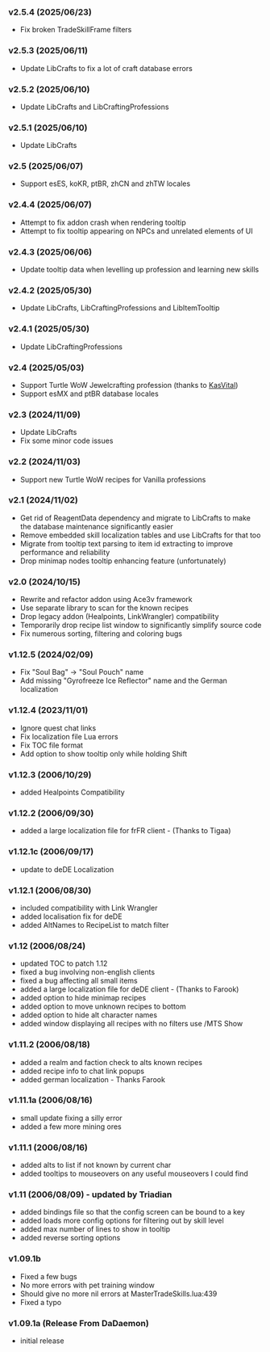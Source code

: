### v2.5.4 (2025/06/23)
- Fix broken TradeSkillFrame filters

### v2.5.3 (2025/06/11)
- Update LibCrafts to fix a lot of craft database errors

### v2.5.2 (2025/06/10)
- Update LibCrafts and LibCraftingProfessions

### v2.5.1 (2025/06/10)
- Update LibCrafts

### v2.5 (2025/06/07)
- Support esES, koKR, ptBR, zhCN and zhTW locales

### v2.4.4 (2025/06/07)
- Attempt to fix addon crash when rendering tooltip
- Attempt to fix tooltip appearing on NPCs and unrelated elements of UI

### v2.4.3 (2025/06/06)
- Update tooltip data when levelling up profession and learning new skills

### v2.4.2 (2025/05/30)
- Update LibCrafts, LibCraftingProfessions and LibItemTooltip

### v2.4.1 (2025/05/30)
- Update LibCraftingProfessions

### v2.4 (2025/05/03)
- Support Turtle WoW Jewelcrafting profession (thanks to [KasVital](https://github.com/KasVital))
- Support esMX and ptBR database locales

### v2.3 (2024/11/09)
- Update LibCrafts
- Fix some minor code issues

### v2.2 (2024/11/03)
- Support new Turtle WoW recipes for Vanilla professions

### v2.1 (2024/11/02)
- Get rid of ReagentData dependency and migrate to LibCrafts to make the database maintenance significantly easier
- Remove embedded skill localization tables and use LibCrafts for that too
- Migrate from tooltip text parsing to item id extracting to improve performance and reliability
- Drop minimap nodes tooltip enhancing feature (unfortunately)

### v2.0 (2024/10/15)
- Rewrite and refactor addon using Ace3v framework
- Use separate library to scan for the known recipes
- Drop legacy addon (Healpoints, LinkWrangler) compatibility
- Temporarily drop recipe list window to significantly simplify source code
- Fix numerous sorting, filtering and coloring bugs

### v1.12.5 (2024/02/09)
- Fix "Soul Bag" -> "Soul Pouch" name
- Add missing "Gyrofreeze Ice Reflector" name and the German localization

### v1.12.4 (2023/11/01)
- Ignore quest chat links
- Fix localization file Lua errors
- Fix TOC file format
- Add option to show tooltip only while holding Shift

### v1.12.3 (2006/10/29)
- added Healpoints Compatibility

### v1.12.2 (2006/09/30)
- added a large localization file for frFR client - (Thanks to Tigaa)

### v1.12.1c (2006/09/17)
- update to deDE Localization

### v1.12.1 (2006/08/30)
- included compatibility with Link Wrangler
- added localisation fix for deDE
- added AltNames to RecipeList to match filter

### v1.12 (2006/08/24)
- updated TOC to patch 1.12
- fixed a bug involving non-english clients
- fixed a bug affecting all small items
- added a large localization file for deDE client - (Thanks to Farook)
- added option to hide minimap recipes
- added option to move unknown recipes to bottom
- added option to hide alt character names
- added window displaying all recipes with no filters use /MTS Show

### v1.11.2 (2006/08/18)
- added a realm and faction check to alts known recipes
- added recipe info to chat link popups
- added german localization - Thanks Farook

### v1.11.1a (2006/08/16)
- small update fixing a silly error
- added a few more mining ores

### v1.11.1 (2006/08/16)
- added alts to list if not known by current char
- added tooltips to mouseovers on any useful mouseovers I could find

### v1.11 (2006/08/09) - updated by Triadian
- added bindings file so that the config screen can be bound to a key
- added loads more config options for filtering out by skill level
- added max number of lines to show in tooltip
- added reverse sorting options

### v1.09.1b
- Fixed a few bugs
- No more errors with pet training window
- Should give no more nil errors at MasterTradeSkills.lua:439
- Fixed a typo

### v1.09.1a (Release From DaDaemon)
- initial release
